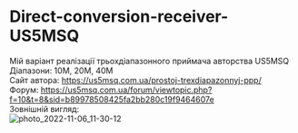 # Direct-conversion-receiver-US5MSQ
Мій варіант реалізації трьохдіапазонного приймача авторства US5MSQ  
Діапазони: 10M, 20M, 40M  
Сайт автора: https://us5msq.com.ua/prostoj-trexdiapazonnyj-ppp/  
Форум: https://us5msq.com.ua/forum/viewtopic.php?f=10&t=8&sid=b89978508425fa2bb280c19f9464607e  
Зовнішній вигляд:  
![photo_2022-11-06_11-30-12](https://user-images.githubusercontent.com/74230330/200163674-537ed979-00ae-46f6-b41d-57f344d1e901.jpg)

